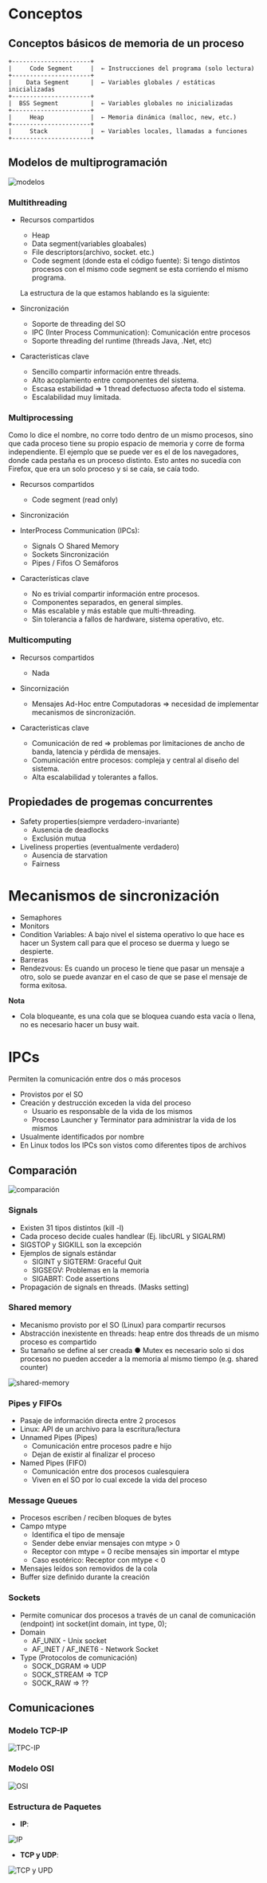 # Conceptos

## Conceptos básicos de memoria de un proceso

```
+----------------------+
|     Code Segment     |  ← Instrucciones del programa (solo lectura)
+----------------------+
|    Data Segment      |  ← Variables globales / estáticas inicializadas
+----------------------+
|  BSS Segment         |  ← Variables globales no inicializadas
+----------------------+
|     Heap             |  ← Memoria dinámica (malloc, new, etc.)
+----------------------+
|     Stack            |  ← Variables locales, llamadas a funciones
+----------------------+
```

## Modelos de multiprogramación

![modelos](image.png)

### Multithreading

- Recursos compartidos

  - Heap
  - Data segment(variables gloabales)
  - File descriptors(archivo, socket. etc.)
  - Code segment (donde esta el código fuente): Si tengo distintos procesos con el mismo code segment se esta corriendo el mismo programa.

  La estructura de la que estamos hablando es la siguiente:

* Sincronización

  - Soporte de threading del SO
  - IPC (Inter Process Communication): Comunicación entre procesos
  - Soporte threading del runtime (threads Java, .Net, etc)

* Caracteristicas clave
  - Sencillo compartir información entre threads.
  - Alto acoplamiento entre componentes del sistema.
  - Escasa estabilidad => 1 thread defectuoso afecta todo el sistema.
  - Escalabilidad muy limitada.

### Multiprocessing

Como lo dice el nombre, no corre todo dentro de un mismo procesos, sino que cada proceso tiene su propio espacio de memoria y corre de forma independiente. El ejemplo que se puede ver es el de los navegadores, donde cada pestaña es un proceso distinto. Esto antes no sucedía con Firefox, que era un solo proceso y si se caía, se caía todo.

- Recursos compartidos

  - Code segment (read only)

- Sincronización

- InterProcess Communication (IPCs):

  - Signals ○ Shared Memory
  - Sockets Sincronización
  - Pipes / Fifos ○ Semáforos

- Características clave
  - No es trivial compartir información entre procesos.
  - Componentes separados, en general simples.
  - Más escalable y más estable que multi-threading.
  - Sin tolerancia a fallos de hardware, sistema operativo, etc.

### Multicomputing

- Recursos compartidos

  - Nada

- Sincornización

  - Mensajes Ad-Hoc entre Computadoras => necesidad de implementar mecanismos de sincronización.

- Caracteristicas clave
  - Comunicación de red => problemas por limitaciones de ancho de banda, latencia y pérdida de mensajes.
  - Comunicación entre procesos: compleja y central al diseño del sistema.
  - Alta escalabilidad y tolerantes a fallos.

## Propiedades de progemas concurrentes

- Safety properties(siempre verdadero-invariante)
  - Ausencia de deadlocks
  - Exclusión mutua
- Liveliness properties (eventualmente verdadero)
  - Ausencia de starvation
  - Fairness

# Mecanismos de sincronización

- Semaphores
- Monitors
- Condition Variables: A bajo nivel el sistema operativo lo que hace es hacer un System call para que el proceso se duerma y luego se despierte.
- Barreras
- Rendezvous: Es cuando un proceso le tiene que pasar un mensaje a otro, solo se puede avanzar en el caso de que se pase el mensaje de forma exitosa.

**Nota**

- Cola bloqueante, es una cola que se bloquea cuando esta vacía o llena, no es necesario hacer un busy wait.

# IPCs

Permiten la comunicación entre dos o más procesos

- Provistos por el SO
- Creación y destrucción exceden la vida del proceso
  - Usuario es responsable de la vida de los mismos
  - Proceso Launcher y Terminator para administrar la vida de los mismos
- Usualmente identificados por nombre
- En Linux todos los IPCs son vistos como diferentes tipos de archivos

## Comparación

![comparación](image-2.png)

### Signals

- Existen 31 tipos distintos (kill -l)
- Cada proceso decide cuales handlear (Ej. libcURL y SIGALRM)
- SIGSTOP y SIGKILL son la excepción
- Ejemplos de signals estándar
  - SIGINT y SIGTERM: Graceful Quit
  - SIGSEGV: Problemas en la memoria
  - SIGABRT: Code assertions
- Propagación de signals en threads. (Masks setting)

### Shared memory

- Mecanismo provisto por el SO (Linux) para compartir recursos
- Abstracción inexistente en threads: heap entre dos threads de un mismo proceso es compartido
- Su tamaño se define al ser creada ● Mutex es necesario solo si dos procesos no pueden acceder a la memoria al mismo tiempo (e.g. shared counter)

![shared-memory](image-3.png)

### Pipes y FIFOs

- Pasaje de información directa entre 2 procesos
- Linux: API de un archivo para la escritura/lectura
- Unnamed Pipes (Pipes)
  - Comunicación entre procesos padre e hijo
  - Dejan de existir al finalizar el proceso
- Named Pipes (FIFO)
  - Comunicación entre dos procesos cualesquiera
  - Viven en el SO por lo cual excede la vida del proceso

### Message Queues

- Procesos escriben / reciben bloques de bytes
- Campo mtype
  - Identifica el tipo de mensaje
  - Sender debe enviar mensajes con mtype > 0
  - Receptor con mtype = 0 recibe mensajes sin importar el mtype
  - Caso esotérico: Receptor con mtype < 0
- Mensajes leídos son removidos de la cola
- Buffer size definido durante la creación

### Sockets

- Permite comunicar dos procesos a través de un canal de comunicación (endpoint)
  int socket(int domain, int type, 0);
- Domain
  - AF_UNIX - Unix socket
  - AF_INET / AF_INET6 - Network Socket
- Type (Protocolos de comunicación)
  - SOCK_DGRAM => UDP
  - SOCK_STREAM => TCP
  - SOCK_RAW => ??

## Comunicaciones

### Modelo TCP-IP

![TPC-IP](image-4.png)

### Modelo OSI

![OSI](image-5.png)

### Estructura de Paquetes

- **IP**:

![IP](image-6.png)

- **TCP y UDP**:

![TCP y UPD](image-7.png)

```

```
